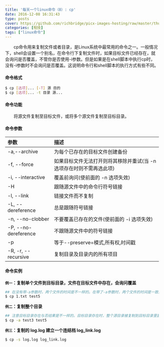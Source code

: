 ```yaml
---
title: '每天一个linux命令（8）: cp'
date: 2016-12-08 16:31:43
type: posts
cover: https://github.com/richbridge/picx-images-hosting/raw/master/thumbnail/程技.jpg
categories: [程技]
tags: ["linux命令"]
---
```

　　cp命令用来复制文件或者目录，是Linux系统中最常用的命令之一。一般情况下，shell会设置一个别名，在命令行下复制文件时，如果目标文件已经存在，就会询问是否覆盖，不管你是否使用-i参数。但是如果是在shell脚本中执行cp时，没有-i参数时不会询问是否覆盖。这说明命令行和shell脚本的执行方式有些不同。
<!--more -->
#### 命令格式
```bash
$ cp [选项]... [-T] 源 目的
$ cp [选项]... -t 目录 源...
```
#### 命令功能
　　将源文件复制至目标文件，或将多个源文件复制至目标目录。
#### 命令参数
| 参数 | 描述     |
| :------------- | :------------- |
| -a,--archive  |   为每个已存在的目标文件创建备份   |
| -f, --force  |  如果目标文件无法打开则将其移除并重试(当 -n 选项存在时则不需再选此项) |
|  -i, --interactive | 覆盖前询问(使前面的 -n 选项失效)  |
|  -H |  跟随源文件中的命令行符号链接 |
|  -l, --link | 链接文件而不复制  |
|  -L, --dereference |  总是跟随符号链接 |
| -n, --no-clobber  | 不要覆盖已存在的文件(使前面的 -i 选项失效)  |
| -P, --no-dereference  |  不跟随源文件中的符号链接 |
|  -p  | 等于--preserve=模式,所有权,时间戳 |
| -R, -r, --recursive | 复制目录及目录内的所有项目 |
#### 命令实例
**`例一`：复制单个文件到目标目录，文件在目标文件中存在，会询问覆盖**
```bash
## 在没有带-a参数时，两个文件的时间是不一样的。在带了-a参数时，两个文件的时间是一致的。
$ cp 1.txt test5
```
**`例二`：复制整个目录**
```bash
## 注意目标目录存在与否结果是不一样的。目标目录存在时，整个源目录被复制到目标目录里面。
$ cp -a test3 test5
```
**`例三`：复制的 log.log 建立一个连结档 log_link.log**
```bash
$ cp -s log.log log_link.log
```
```
